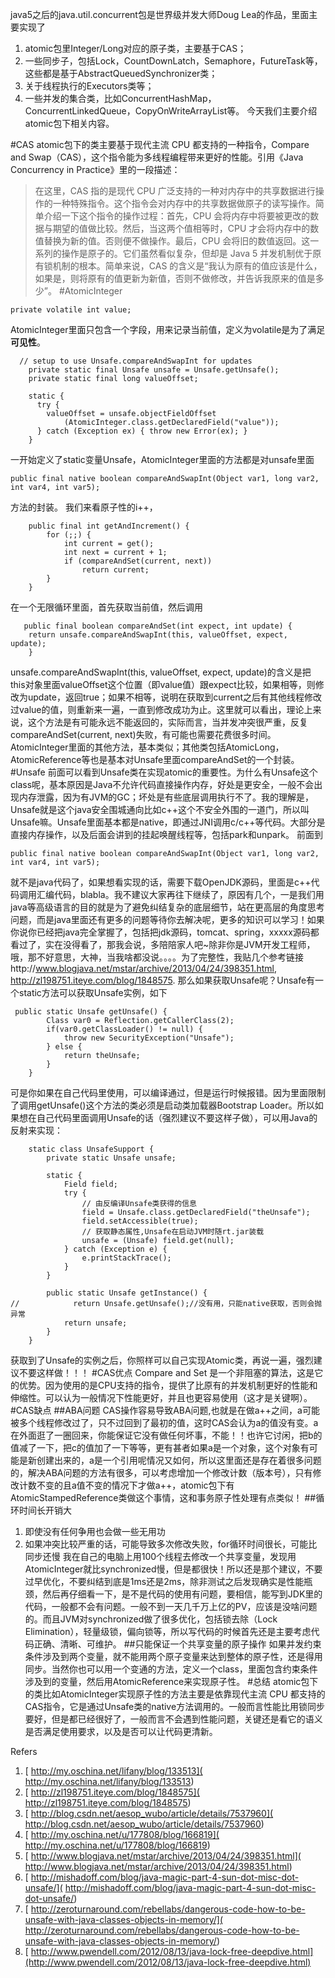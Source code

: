 java5之后的java.util.concurrent包是世界级并发大师Doug Lea的作品，里面主要实现了
1. atomic包里Integer/Long对应的原子类，主要基于CAS；
2. 一些同步子，包括Lock，CountDownLatch，Semaphore，FutureTask等，这些都是基于AbstractQueuedSynchronizer类；
3. 关于线程执行的Executors类等；
4. 一些并发的集合类，比如ConcurrentHashMap，ConcurrentLinkedQueue，CopyOnWriteArrayList等。
今天我们主要介绍atomic包下相关内容。

#CAS
atomic包下的类主要基于现代主流 CPU 都支持的一种指令，Compare and Swap（CAS），这个指令能为多线程编程带来更好的性能。引用《Java Concurrency in Practice》里的一段描述：
>在这里，CAS 指的是现代 CPU 广泛支持的一种对内存中的共享数据进行操作的一种特殊指令。这个指令会对内存中的共享数据做原子的读写操作。简单介绍一下这个指令的操作过程：首先，CPU 会将内存中将要被更改的数据与期望的值做比较。然后，当这两个值相等时，CPU 才会将内存中的数值替换为新的值。否则便不做操作。最后，CPU 会将旧的数值返回。这一系列的操作是原子的。它们虽然看似复杂，但却是 Java 5 并发机制优于原有锁机制的根本。简单来说，CAS 的含义是“我认为原有的值应该是什么，如果是，则将原有的值更新为新值，否则不做修改，并告诉我原来的值是多少”。
#AtomicInteger
```
private volatile int value;
```
AtomicInteger里面只包含一个字段，用来记录当前值，定义为volatile是为了满足**可见性**。
```
  // setup to use Unsafe.compareAndSwapInt for updates
    private static final Unsafe unsafe = Unsafe.getUnsafe();
    private static final long valueOffset;

    static {
      try {
        valueOffset = unsafe.objectFieldOffset
            (AtomicInteger.class.getDeclaredField("value"));
      } catch (Exception ex) { throw new Error(ex); }
    }
```
一开始定义了static变量Unsafe，AtomicInteger里面的方法都是对unsafe里面
```
public final native boolean compareAndSwapInt(Object var1, long var2, int var4, int var5);
```
方法的封装。
我们来看原子性的i++，
```
    public final int getAndIncrement() {
        for (;;) {
            int current = get();
            int next = current + 1;
            if (compareAndSet(current, next))
                return current;
        }
    }
```
在一个无限循环里面，首先获取当前值，然后调用
```
   public final boolean compareAndSet(int expect, int update) {
	return unsafe.compareAndSwapInt(this, valueOffset, expect, update);
    }
```
unsafe.compareAndSwapInt(this, valueOffset, expect, update)的含义是把this对象里面valueOffset这个位置（即value值）跟expect比较，如果相等，则修改为update，返回true；如果不相等，说明在获取到current之后有其他线程修改过value的值，则重新来一遍，一直到修改成功为止。这里就可以看出，理论上来说，这个方法是有可能永远不能返回的，实际而言，当并发冲突很严重，反复compareAndSet(current, next)失败，有可能也需要花费很多时间。
AtomicInteger里面的其他方法，基本类似；其他类包括AtomicLong，AtomicReference等也是基本对Unsafe里面compareAndSet的一个封装。
#Unsafe
前面可以看到Unsafe类在实现atomic的重要性。为什么有Unsafe这个class呢，基本原因是Java不允许代码直接操作内存，好处是更安全，一般不会出现内存泄露，因为有JVM的GC；坏处是有些底层调用执行不了。我的理解是，Unsafe就是这个java安全围城通向比如c++这个不安全外围的一道门，所以叫Unsafe嘛。Unsafe里面基本都是native，即通过JNI调用c/c++等代码。大部分是直接内存操作，以及后面会讲到的挂起唤醒线程等，包括park和unpark。
前面到
```
public final native boolean compareAndSwapInt(Object var1, long var2, int var4, int var5);
```
就不是java代码了，如果想看实现的话，需要下载OpenJDK源码，里面是c++代码调用汇编代码，blabla。我不建议大家再往下继续了，原因有几个，一是我们用java等高级语言的目的就是为了避免纠结复杂的底层细节，站在更高层的角度思考问题，而是java里面还有更多的问题等待你去解决呢，更多的知识可以学习！如果你说你已经把java完全掌握了，包括把jdk源码，tomcat、spring，xxxxx源码都看过了，实在没得看了，那我会说，多陪陪家人吧~除非你是JVM开发工程师，哦，那不好意思，大神，当我啥都没说。。。。为了完整性，我贴几个参考链接http://www.blogjava.net/mstar/archive/2013/04/24/398351.html, http://zl198751.iteye.com/blog/1848575.
那么如果获取Unsafe呢？Unsafe有一个static方法可以获取Unsafe实例，如下
```
 public static Unsafe getUnsafe() {
        Class var0 = Reflection.getCallerClass(2);
        if(var0.getClassLoader() != null) {
            throw new SecurityException("Unsafe");
        } else {
            return theUnsafe;
        }
    }
```
可是你如果在自己代码里使用，可以编译通过，但是运行时候报错。因为里面限制了调用getUnsafe()这个方法的类必须是启动类加载器Bootstrap Loader。所以如果想在自己代码里面调用Unsafe的话（强烈建议不要这样子做），可以用Java的反射来实现：
```
    static class UnsafeSupport {
        private static Unsafe unsafe;

        static {
            Field field;
            try {
                // 由反编译Unsafe类获得的信息
                field = Unsafe.class.getDeclaredField("theUnsafe");
                field.setAccessible(true);
                // 获取静态属性,Unsafe在启动JVM时随rt.jar装载
                unsafe = (Unsafe) field.get(null);
            } catch (Exception e) {
                e.printStackTrace();
            }
        }

        public static Unsafe getInstance() {
//            return Unsafe.getUnsafe();//没有用，只能native获取，否则会抛异常
            return unsafe;
        }
    }    
```    
获取到了Unsafe的实例之后，你照样可以自己实现Atomic类，再说一遍，强烈建议不要这样做！！！
#CAS优点
Compare and Set 是一个非阻塞的算法，这是它的优势。因为使用的是CPU支持的指令，提供了比原有的并发机制更好的性能和伸缩性。可以认为一般情况下性能更好，并且也更容易使用（这才是关键啊）。
#CAS缺点
##ABA问题
CAS操作容易导致ABA问题,也就是在做a++之间，a可能被多个线程修改过了，只不过回到了最初的值，这时CAS会认为a的值没有变。a在外面逛了一圈回来，你能保证它没有做任何坏事，不能！！也许它讨闲，把b的值减了一下，把c的值加了一下等等，更有甚者如果a是一个对象，这个对象有可能是新创建出来的，a是一个引用呢情况又如何，所以这里面还是存在着很多问题的，解决ABA问题的方法有很多，可以考虑增加一个修改计数（版本号），只有修改计数不变的且a值不变的情况下才做a++，atomic包下有AtomicStampedReference类做这个事情，这和事务原子性处理有点类似！
##循环时间长开销大
1. 即使没有任何争用也会做一些无用功
2. 如果冲突比较严重的话，可能导致多次修改失败，for循环时间很长，可能比同步还慢
我在自己的电脑上用100个线程去修改一个共享变量，发现用AtomicInteger就比synchronized慢，但是都很快！所以还是那个建议，不要过早优化，不要纠结到底是1ms还是2ms，除非测试之后发现确实是性能瓶颈，然后再仔细看一下，是不是代码的使用有问题，要相信，能写到JDK里的代码，一般都不会有问题。一般不到一天几千万上亿的PV，应该是没啥问题的。而且JVM对synchronized做了很多优化，包括锁去除（Lock Elimination），轻量级锁，偏向锁等，所以写代码的时候首先还是主要考虑代码正确、清晰、可维护。
##只能保证一个共享变量的原子操作
如果并发约束条件涉及到两个变量，就不能用两个原子变量来达到整体的原子性，还是得用同步。当然你也可以用一个变通的方法，定义一个class，里面包含约束条件涉及到的变量，然后用AtomicReference来实现原子性。
#总结
atomic包下的类比如AtomicInteger实现原子性的方法主要是依靠现代主流 CPU 都支持的CAS指令，它是通过Unsafe类的native方法调用的。一般而言性能比用锁同步要好，但是都已经很好了，一般而言不会遇到性能问题，关键还是看它的语义是否满足使用要求，以及是否可以让代码更清新。

Refers
1. [ http://my.oschina.net/lifany/blog/133513]( http://my.oschina.net/lifany/blog/133513)
2. [ http://zl198751.iteye.com/blog/1848575]( http://zl198751.iteye.com/blog/1848575)
3. [ http://blog.csdn.net/aesop_wubo/article/details/7537960]( http://blog.csdn.net/aesop_wubo/article/details/7537960)
4. [ http://my.oschina.net/u/177808/blog/166819]( http://my.oschina.net/u/177808/blog/166819)
5. [ http://www.blogjava.net/mstar/archive/2013/04/24/398351.html]( http://www.blogjava.net/mstar/archive/2013/04/24/398351.html)
6. [ http://mishadoff.com/blog/java-magic-part-4-sun-dot-misc-dot-unsafe/]( http://mishadoff.com/blog/java-magic-part-4-sun-dot-misc-dot-unsafe/)
7. [ http://zeroturnaround.com/rebellabs/dangerous-code-how-to-be-unsafe-with-java-classes-objects-in-memory/]( http://zeroturnaround.com/rebellabs/dangerous-code-how-to-be-unsafe-with-java-classes-objects-in-memory/)
8. [ http://www.pwendell.com/2012/08/13/java-lock-free-deepdive.html](http://www.pwendell.com/2012/08/13/java-lock-free-deepdive.html)
